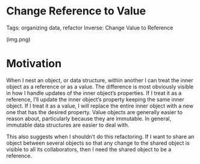 # Change Reference to Value

Tags: organizing data, refactor
Inverse: Change Value to Reference 

(img.png)

# Motivation

When I nest an object, or data structure, within another I can treat the inner object as a
reference or as a value. The difference is most obviously visible in how I handle updates
of the inner object’s properties. If I treat it as a reference, I’ll update the inner object’s
property keeping the same inner object. If I treat it as a value, I will replace the entire
inner object with a new one that has the desired property. Value objects are generally easier to reason about, particularly because they are immutable. In general, immutable data structures are easier to deal with.

This also suggests when I shouldn’t do this refactoring. If I want to share an object
between several objects so that any change to the shared object is visible to all its
collaborators, then I need the shared object to be a reference.